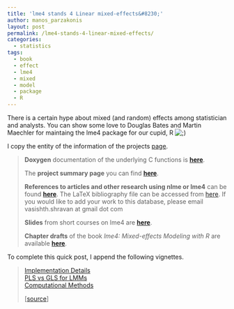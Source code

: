 ```yaml
---
title: 'lme4 stands 4 Linear mixed-effects&#8230;'
author: manos_parzakonis
layout: post
permalink: /lme4-stands-4-linear-mixed-effects/
categories:
  - statistics
tags:
  - book
  - effect
  - lme4
  - mixed
  - model
  - package
  - R
---
```

There is a certain hype about mixed (and random) effects among statistician and analysts. You can show some love to Douglas Bates and Martin Maechler for maintaing the lme4 package for our cupid, R <img src="http://i1.wp.com/www.statsravingmad.com/wp-includes/images/smilies/icon_wink.gif?w=768" alt=";)" class="wp-smiley" data-recalc-dims="1" />

I copy the entity of the information of the projects [page][1].

> **Doxygen** documentation of the underlying C functions is [**here**][2].
> 
> The **project summary page** you can find [**here**][3].
> 
> **References to articles and other research using nlme or lme4** can be found [**here**][4]. The LaTeX bibliography file can be accessed from [here][5]. If you would like to add your work to this database, please email vasishth.shravan at gmail dot com
> 
> **Slides** from short courses on lme4 are [**here**][6].
> 
> **Chapter drafts** of the book *lme4: Mixed-effects Modeling with R* are available [**here**][7].

To complete this quick post, I append the following vignettes.

> [Implementation Details][8]  
> [PLS vs GLS for LMMs][9]  
> [Computational Methods][10]
> 
> [[source][11]]

 [1]: http://lme4.r-forge.r-project.org/
 [2]: http://lme4.r-forge.r-project.org/doxygen/
 [3]: http://r-forge.r-project.org/projects/lme4/
 [4]: http://lme4.r-forge.r-project.org/bib/lme4bib.html
 [5]: http://lme4.r-forge.r-project.org/bib/lme4bib.bib
 [6]: http://lme4.r-forge.r-project.org/slides/
 [7]: http://lme4.r-forge.r-project.org/book/
 [8]: http://cran.r-project.org/web/packages/lme4/vignettes/Implementation.pdf
 [9]: http://cran.r-project.org/web/packages/lme4/vignettes/PLSvGLS.pdf
 [10]: http://cran.r-project.org/web/packages/lme4/vignettes/Theory.pdf
 [11]: http://cran.r-project.org/web/packages/lme4/index.html